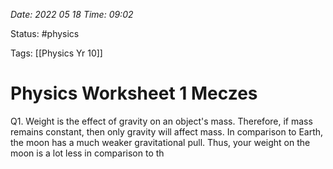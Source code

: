 
*Date: 2022 05 18 Time: 09:02*

Status: #physics

Tags: [[Physics Yr 10]]

# Physics Worksheet 1 Meczes


Q1. Weight is the effect of gravity on an object's mass. Therefore, if mass remains constant, then only gravity will affect mass. In comparison to Earth, the moon has a much weaker gravitational pull. Thus, your weight on the moon is a lot less in comparison to th